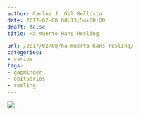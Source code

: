```yaml
---
author: Carlos J. Gil Bellosta
date: 2017-02-08 08:13:54+00:00
draft: false
title: Ha muerto Hans Rosling

url: /2017/02/08/ha-muerto-hans-rosling/
categories:
- varios
tags:
- gapminder
- obituarios
- rosling
---
```


![](/wp-uploads/2017/02/black-ribbon.png#center)

